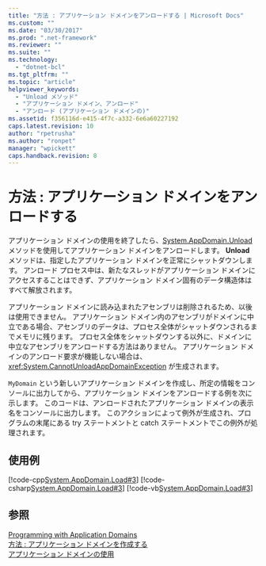 ```yaml
---
title: "方法 : アプリケーション ドメインをアンロードする | Microsoft Docs"
ms.custom: ""
ms.date: "03/30/2017"
ms.prod: ".net-framework"
ms.reviewer: ""
ms.suite: ""
ms.technology: 
  - "dotnet-bcl"
ms.tgt_pltfrm: ""
ms.topic: "article"
helpviewer_keywords: 
  - "Unload メソッド"
  - "アプリケーション ドメイン、アンロード"
  - "アンロード (アプリケーション ドメインの)"
ms.assetid: f356116d-e415-4f7c-a332-6e6a60227192
caps.latest.revision: 10
author: "rpetrusha"
ms.author: "ronpet"
manager: "wpickett"
caps.handback.revision: 8
---
```

# 方法 : アプリケーション ドメインをアンロードする
アプリケーション ドメインの使用を終了したら、[System.AppDomain.Unload](frlrfSystemAppDomainClassUnloadTopic) メソッドを使用してアプリケーション ドメインをアンロードします。  **Unload** メソッドは、指定したアプリケーション ドメインを正常にシャットダウンします。  アンロード プロセス中は、新たなスレッドがアプリケーション ドメインにアクセスすることはできず、アプリケーション ドメイン固有のデータ構造体はすべて解放されます。  
  
 アプリケーション ドメインに読み込まれたアセンブリは削除されるため、以後は使用できません。  アプリケーション ドメイン内のアセンブリがドメインに中立である場合、アセンブリのデータは、プロセス全体がシャットダウンされるまでメモリに残ります。  プロセス全体をシャットダウンする以外に、ドメインに中立なアセンブリをアンロードする方法はありません。  アプリケーション ドメインのアンロード要求が機能しない場合は、<xref:System.CannotUnloadAppDomainException> が生成されます。  
  
 `MyDomain` という新しいアプリケーション ドメインを作成し、所定の情報をコンソールに出力してから、アプリケーション ドメインをアンロードする例を次に示します。  このコードは、アンロードされたアプリケーション ドメインの表示名をコンソールに出力します。  このアクションによって例外が生成され、プログラムの末尾にある try ステートメントと catch ステートメントでこの例外が処理されます。  
  
## 使用例  
 [!code-cpp[System.AppDomain.Load#3](../../../samples/snippets/cpp/VS_Snippets_CLR_System/system.appdomain.load/cpp/source3.cpp#3)]
 [!code-csharp[System.AppDomain.Load#3](../../../samples/snippets/csharp/VS_Snippets_CLR_System/system.appdomain.load/cs/source3.cs#3)]
 [!code-vb[System.AppDomain.Load#3](../../../samples/snippets/visualbasic/VS_Snippets_CLR_System/system.appdomain.load/vb/source3.vb#3)]  
  
## 参照  
 [Programming with Application Domains](http://msdn.microsoft.com/ja-jp/bd36055b-56bd-43eb-b4d8-820c37172131)   
 [方法 : アプリケーション ドメインを作成する](../../../docs/framework/app-domains/how-to-create-an-application-domain.md)   
 [アプリケーション ドメインの使用](../../../docs/framework/app-domains/use.md)